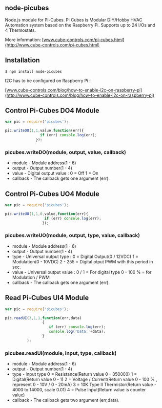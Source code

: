 ## node-picubes   

Node.js module for Pi-Cubes.
Pi Cubes is Modular DIY/Hobby HVAC Automation system based on the Raspberry Pi. 
Supports up to 24 I/Os and 4 Thermostats.

More information: [www.cube-controls.com/pi-cubes.html](http://www.cube-controls.com/pi-cubes.html)

## Installation

    $ npm install node-picubes

I2C has to be configured on Raspberry Pi :

[www.cube-controls.com/blog/how-to-enable-i2c-on-raspberry-pi](http://www.cube-controls.com/blog/how-to-enable-i2c-on-raspberry-pi)

## Control Pi-Cubes DO4 Module

```js
var pic = require('picubes');

pic.writeDO(1,1,value,function(err){
	            if (err) console.log(err);
   	          });
```

### picubes.writeDO(module, output, value, callback)

- module - Module address(1 - 6)
- output - Output number(1 - 4)
- value  - Digital output value :
            0 = Off
            1 = On
- callback - The callback gets one argument (err).

## Control Pi-Cubes UO4 Module

```js
var pic = require('picubes');

pic.writeUO(1,1,0,value,function(err){
	              if (err) console.log(err);
   	             });
```

### picubes.writeUO(module, output, type, value, callback)

- module - Module address(1 - 6)
- output - Output number(1 - 4)
- type   - Universal output type :
			 0 = Digital Output(0 / 12VDC)
             1 = Modulation(0 - 10VDC)
             2 - 255 = Digital otput PWM with this period in sec.
- value  - Universal output value :
             0 / 1 = For digital type
             0 - 100 % = for Modulation / PWM
- callback - The callback gets one argument (err).

## Read Pi-Cubes UI4 Module

```js
var pic = require('picubes');

pic.readUI(3,1,1,function(err,data)
                 {
	                if (err) console.log(err);
                    console.log('Data:'+data);
   	             }
          );
```

### picubes.readUI(module, input, type, callback)

- module - Module address(1 - 6)
- output - Output number(1 - 4)
- type   - Input type
              0 = Resistance(Return value 0 - 350000)
              1 = Digital(Return value 0 - 1)
              2 = Voltage / Current(Return value 0 - 100 % , represent 0 - 10V / 0 - 20mA)
              3 = 10K Type II Thermistor(Return value - 4000 to 14000, scale 0.01)
              4 = Pulse Input(Return value is counter value)
- callback - The callback gets two argument (err,data).

